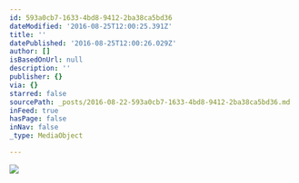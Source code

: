 ```yaml
---
id: 593a0cb7-1633-4bd8-9412-2ba38ca5bd36
dateModified: '2016-08-25T12:00:25.391Z'
title: ''
datePublished: '2016-08-25T12:00:26.029Z'
author: []
isBasedOnUrl: null
description: ''
publisher: {}
via: {}
starred: false
sourcePath: _posts/2016-08-22-593a0cb7-1633-4bd8-9412-2ba38ca5bd36.md
inFeed: true
hasPage: false
inNav: false
_type: MediaObject

---
```

![](https://the-grid-user-content.s3-us-west-2.amazonaws.com/ea9d8ce6-2440-4956-b7a0-be4e45082a32.jpg)